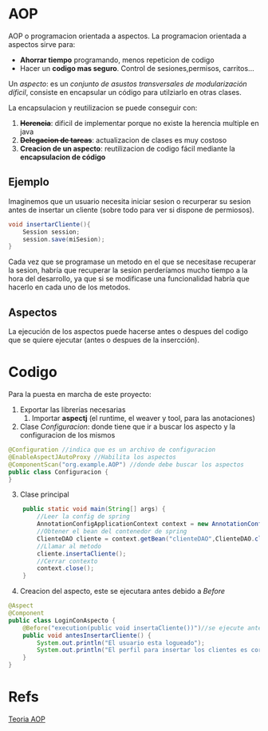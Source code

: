 # AOP
AOP o programacion orientada a aspectos. La programacion orientada a aspectos sirve para:
* **Ahorrar tiempo** programando, menos repeticion de codigo
* Hacer un **codigo mas seguro**. Control de sesiones,permisos, carritos...

Un *aspecto*: es un _conjunto de asustos transversales de modularización díficil_, consiste en encapsular un código para utilziarlo en otras clases.

La encapsulacion y reutilizacion se puede conseguir con:
1. ~~**Herencia**~~: dificil de implementar porque no existe la herencia multiple en java
2. ~~**Delegacion de tareas**~~: actualizacion de clases es muy costoso
3. **Creacion de un aspecto**: reutilizacion de codigo fácil mediante la **encapsulacion de código**



## Ejemplo
Imaginemos que un usuario necesita iniciar sesion o recurperar su sesion antes de insertar un cliente (sobre todo para ver si dispone de permiosos).

````java
void insertarCliente(){
    Session session;
    session.save(miSesion); 
}
````
Cada vez que se programase un metodo en el que se necesitase recuperar la sesion, habría que recuperar la sesion perderíamos mucho tiempo a la hora del desarrollo, ya que si se 
modificase una funcionalidad habría que hacerlo en cada uno de los metodos.

## Aspectos
La ejecución de los aspectos puede hacerse antes o despues del codigo que se quiere ejecutar (antes o despues de la insercción).

# Codigo
Para la puesta en marcha de este proyecto:
1. Exportar las librerías necesarias
   1. Importar **aspectj** (el runtime, el weaver y tool, para las anotaciones) 
2. Clase _Configuracion_: donde tiene que ir a buscar los aspecto y la configuracion de los mismos
````java
@Configuration //indica que es un archivo de configuracion
@EnableAspectJAutoProxy //Habilita los aspectos
@ComponentScan("org.example.AOP") //donde debe buscar los aspectos
public class Configuracion {
}
````
3. Clase principal
````java
    public static void main(String[] args) {
        //Leer la config de spring
        AnnotationConfigApplicationContext context = new AnnotationConfigApplicationContext(Configuracion.class);
        //Obtener el bean del contenedor de spring
        ClienteDAO cliente = context.getBean("clienteDAO",ClienteDAO.class);
        //Llamar al metodo
        cliente.insertaCliente();
        //Cerrar contexto
        context.close();
    }
````
4. Creacion del aspecto, este se ejecutara antes debido a _Before_
```java
@Aspect
@Component
public class LoginConAspecto {
    @Before("execution(public void insertaCliente())")//se ejecute antes del metodo indicado
    public void antesInsertarCliente() {
        System.out.println("El usuario esta logueado");
        System.out.println("El perfil para insertar los clientes es correcto");
    }
}
```


# Refs
[Teoria AOP](https://www.youtube.com/watch?v=AjXPs9nVHow&list=PLU8oAlHdN5Blq85GIxtKjIXdfHPksV_Hm&index=76&pp=iAQB)


